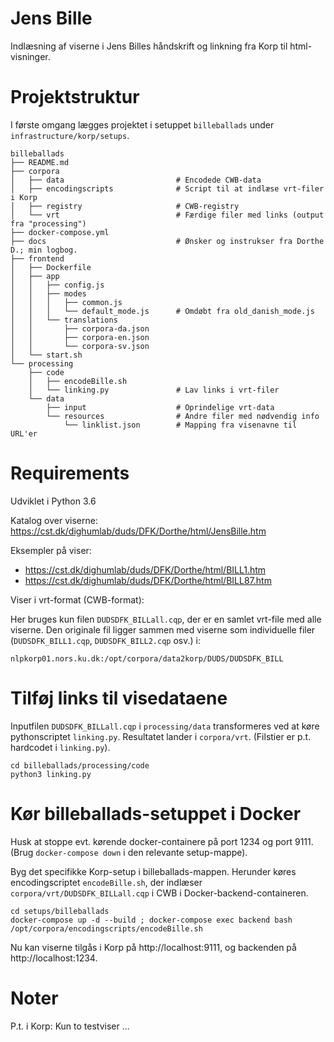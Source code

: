 # Jens Bille

Indlæsning af viserne i Jens Billes håndskrift og linkning fra Korp til html-visninger.



# Projektstruktur

I første omgang lægges projektet i setuppet `billeballads` under `infrastructure/korp/setups`.

```
billeballads
├── README.md
├── corpora
│   ├── data                         # Encodede CWB-data
│   ├── encodingscripts              # Script til at indlæse vrt-filer i Korp
│   ├── registry                     # CWB-registry
│   └── vrt                          # Færdige filer med links (output fra "processing")
├── docker-compose.yml
├── docs                             # Ønsker og instrukser fra Dorthe D.; min logbog.
├── frontend
│   ├── Dockerfile
│   ├── app
│   │   ├── config.js
│   │   ├── modes
│   │   │   ├── common.js
│   │   │   └── default_mode.js      # Omdøbt fra old_danish_mode.js
│   │   └── translations
│   │       ├── corpora-da.json
│   │       ├── corpora-en.json
│   │       └── corpora-sv.json
│   └── start.sh
└── processing
    ├── code
    │   ├── encodeBille.sh
    │   └── linking.py               # Lav links i vrt-filer
    └── data
        ├── input                    # Oprindelige vrt-data
        └── resources                # Andre filer med nødvendig info
            └── linklist.json        # Mapping fra visenavne til URL'er
```



# Requirements

Udviklet i Python 3.6

Katalog over viserne: https://cst.dk/dighumlab/duds/DFK/Dorthe/html/JensBille.htm

Eksempler på viser:

- https://cst.dk/dighumlab/duds/DFK/Dorthe/html/BILL1.htm
- https://cst.dk/dighumlab/duds/DFK/Dorthe/html/BILL87.htm

Viser i vrt-format (CWB-format):

Her bruges kun filen `DUDSDFK_BILLall.cqp`, der er en samlet vrt-file med alle viserne. Den originale fil ligger sammen med viserne som individuelle filer (`DUDSDFK_BILL1.cqp`, `DUDSDFK_BILL2.cqp` osv.) i:

`nlpkorp01.nors.ku.dk:/opt/corpora/data2korp/DUDS/DUDSDFK_BILL`



# Tilføj links til visedataene

Inputfilen `DUDSDFK_BILLall.cqp` i `processing/data` transformeres ved at køre pythonscriptet `linking.py`. Resultatet lander i `corpora/vrt`. (Filstier er p.t. hardcodet i `linking.py`).

```
cd billeballads/processing/code
python3 linking.py
```



# Kør billeballads-setuppet i Docker

Husk at stoppe evt. kørende docker-containere på port 1234 og port 9111. (Brug `docker-compose down` i den relevante setup-mappe).

Byg det specifikke Korp-setup i billeballads-mappen. Herunder køres encodingscriptet `encodeBille.sh`, der indlæser `corpora/vrt/DUDSDFK_BILLall.cqp` i CWB i Docker-backend-containeren.

```
cd setups/billeballads
docker-compose up -d --build ; docker-compose exec backend bash /opt/corpora/encodingscripts/encodeBille.sh
```

Nu kan viserne tilgås i Korp på http://localhost:9111, og backenden på http://localhost:1234.



# Noter

P.t. i Korp: Kun to testviser ... 

